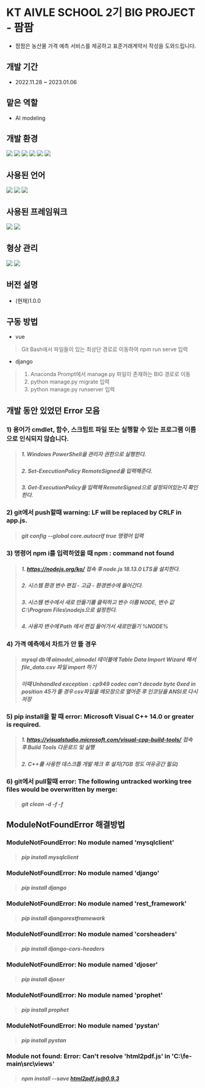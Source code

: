 # KT AIVLE SCHOOL 2기 BIG PROJECT - 팜팜

* 팜팜은 농산물 가격 예측 서비스를 제공하고 표준거래계약서 작성을 도와드립니다.

## 개발 기간
* 2022.11.28 ~ 2023.01.06

## 맡은 역할
* AI modeling

## 개발 환경
<img src="https://img.shields.io/badge/Visual Studio Code-007ACC?style=flat-square&logo=Visual Studio Code&logoColor=white"/> <img src="https://img.shields.io/badge/Jupyter Notebook-F37626?style=flat-square&logo=Jupyter&logoColor=white"/> <img src="https://img.shields.io/badge/Google Colab-F9AB00?style=flat-square&logo=Google Colab&logoColor=white"/> <img src="https://img.shields.io/badge/MySQL Workbench-4479A1?style=flat-square&logo=MySQL&logoColor=white"/> <img src="https://img.shields.io/badge/Git Bash-F05032?style=flat-square&logo=Git&logoColor=black"/> <img src="https://img.shields.io/badge/Anaconda Prompt-44A833?style=flat-square&logo=Anaconda&logoColor=black"/>

## 사용된 언어
<img src="https://img.shields.io/badge/Python-3776AB?style=flat-square&logo=Python&logoColor=white"/> <img src="https://img.shields.io/badge/JavaScript-F7DF1E?style=flat-square&logo=JavaScript&logoColor=black"/> <img src="https://img.shields.io/badge/MySQL-4479A1?style=flat-square&logo=MySQL&logoColor=white"/>

## 사용된 프레임워크
<img src="https://img.shields.io/badge/Vue.js-4FC08D?style=flat-square&logo=Vue.js&logoColor=black"/> <img src="https://img.shields.io/badge/Django-092E20?style=flat-square&logo=Django&logoColor=black"/>

## 형상 관리
<img src="https://img.shields.io/badge/GitLab-FC6D26?style=flat-square&logo=GitLab&logoColor=white"/> <img src="https://img.shields.io/badge/Redmine-B32024?style=flat-square&logo=Redmine&logoColor=white"/>

## 버전 설명
* (현재)1.0.0 

## 구동 방법
* vue
>Git Bash에서 파일들이 있는 최상단 경로로 이동하여 npm run serve 입력
* django
>1. Anaconda Prompt에서 manage.py 파일이 존재하는 BIG 경로로 이동
>2. python manage.py migrate 입력
>3. python manage.py runserver 입력

## **개발 동안 있었던 Error 모음**

### 1) 용어가 cmdlet, 함수, 스크립트 파일 또는 실행할 수 있는 프로그램 이름으로 인식되지 않습니다.
>##### 1. Windows PowerShell을 관리자 권한으로 실행한다.
>##### 2. Set-ExecutionPolicy RemoteSigned을 입력해준다.
>##### 3. Get-ExecutionPolicy을 입력해 RemoteSigned으로 설정되어있는지 확인한다.

### 2) git에서 push할때 warning: LF will be replaced by CRLF in app.js.
>##### git config --global core.autocrlf true 명령어 입력

### 3) 명령어 npm i를 입력하였을 때 npm : command not found
>##### 1. https://nodejs.org/ko/ 접속 후 node.js 18.13.0 LTS을 설치한다.
>##### 2. 시스템 환경 변수 편집 - 고급 - 환경변수에 들어간다. 
>##### 3. 시스템 변수에서 새로 만들기를 클릭하고 변수 이름 NODE, 변수 값 C:\Program Files\nodejs으로 설정한다.
>##### 4. 사용자 변수에 Path 에서 편집 들어가서 새로만들기 %NODE%

### 4) 가격 예측에서 차트가 안 뜰 경우
>##### mysql db에 aimodel_aimodel 테이블에 Table Data Import Wizard 해서 file_data.csv 파일 import 하기
>##### 이때 Unhandled exception : cp949 codec can't decode byte 0xed in position 45가 뜰 경우 csv파일을 메모장으로 열어준 후 인코딩을 ANSI로 다시 저장

### 5) pip install을 할 때 error: Microsoft Visual C++ 14.0 or greater is required.
>##### 1. https://visualstudio.microsoft.com/visual-cpp-build-tools/ 접속 후 Build Tools 다운로드 및 실행
>##### 2. C++를 사용한 데스크톱 개발 체크 후 설치(7GB 정도 여유공간 필요)

### 6) git에서 pull할때 error: The following untracked working tree files would be overwritten by merge:
>##### git clean -d -f -f

## **ModuleNotFoundError 해결방법**
### ModuleNotFoundError: No module named 'mysqlclient'
>##### pip install mysqlclient
### ModuleNotFoundError: No module named 'django'
>##### pip install django
### ModuleNotFoundError: No module named 'rest_framework'
>##### pip install djangorestframework
### ModuleNotFoundError: No module named 'corsheaders'
>##### pip install django-cors-headers
### ModuleNotFoundError: No module named 'djoser'
>##### pip install djoser
### ModuleNotFoundError: No module named 'prophet'
>##### pip install prophet
### ModuleNotFoundError: No module named 'pystan'
>##### pip install pystan
### Module not found: Error: Can't resolve 'html2pdf.js' in 'C:\fe-main\src\views'
>##### npm install --save html2pdf.js@0.9.3
